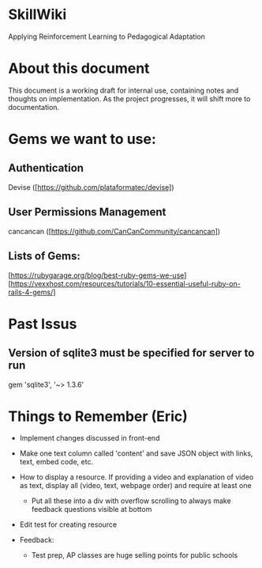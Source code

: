 # SkillWiki
Applying Reinforcement Learning to Pedagogical Adaptation

# About this document
This document is a working draft for internal use, containing notes and thoughts on implementation. As the project progresses, it will shift more to documentation.

# Gems we want to use:
## Authentication
Devise ([https://github.com/plataformatec/devise])
## User Permissions Management
cancancan ([https://github.com/CanCanCommunity/cancancan])
## Lists of Gems:
[https://rubygarage.org/blog/best-ruby-gems-we-use]
[https://vexxhost.com/resources/tutorials/10-essential-useful-ruby-on-rails-4-gems/]

# Past Issus 
## Version of sqlite3 must be specified for server to run 
gem 'sqlite3', '~> 1.3.6' 

# Things to Remember (Eric)
* Implement changes discussed in front-end 
* Make one text column called 'content' and save JSON object with links, text, embed code, etc.
* How to display a resource. If providing a video and explanation of video as text, display all (video, text, webpage order) and require at least one
  * Put all these into a div with overflow scrolling to always make feedback questions visible at bottom
* Edit test for creating resource

* Feedback:
  * Test prep, AP classes are huge selling points for public schools 
